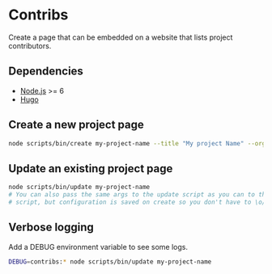 # Contribs

Create a page that can be embedded on a website that lists project contributors.

## Dependencies

* [Node.js](https://nodejs.org/) >= 6
* [Hugo](https://gohugo.io/)

## Create a new project page

```sh
node scripts/bin/create my-project-name --title "My project Name" --org all --size 240
```

## Update an existing project page

```sh
node scripts/bin/update my-project-name
# You can also pass the same args to the update script as you can to the create
# script, but configuration is saved on create so you don't have to \o/
```

## Verbose logging

Add a DEBUG environment variable to see some logs.

```sh
DEBUG=contribs:* node scripts/bin/update my-project-name
```
